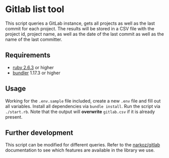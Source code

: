 # Gitlab list tool

This script queries a GitLab instance, gets all projects as well as the last commit for each project. The results will be stored in a CSV file with the project id, project name, as well as the date of the last commit as well as the name of the last committer.

## Requirements

- [ruby 2.6.3](https://www.ruby-lang.org/en/news/2019/04/17/ruby-2-6-3-released/) or higher
- [bundler](https://bundler.io/) 1.17.3 or higher

## Usage

Working for the `.env.sample` file included, create a new `.env` file and fill out all variables. Install all dependencies via `bundle install`. Run the script via `./start.rb`. Note that the output will **overwrite** `gitlab.csv` if it is already present.

## Further development

This script can be modified for different queries. Refer to the [narkoz/gitlab](https://narkoz.github.io/gitlab/) documentation to see which features are available in the library we use.
